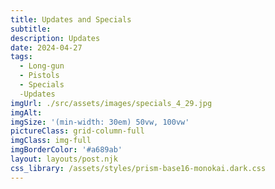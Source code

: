 ```yaml
---
title: Updates and Specials
subtitle: 
description: Updates
date: 2024-04-27
tags:
  - Long-gun
  - Pistols
  - Specials
  -Updates
imgUrl: ./src/assets/images/specials_4_29.jpg
imgAlt:
imgSize: '(min-width: 30em) 50vw, 100vw'
pictureClass: grid-column-full
imgClass: img-full
imgBorderColor: '#a689ab'
layout: layouts/post.njk
css_library: /assets/styles/prism-base16-monokai.dark.css
---
```



